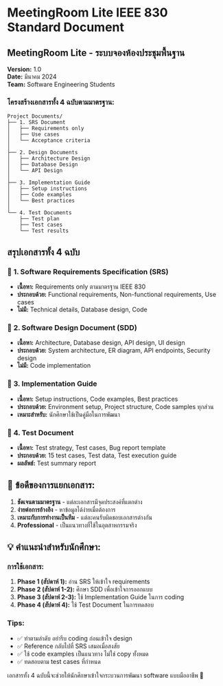 # MeetingRoom Lite IEEE 830 Standard Document
## MeetingRoom Lite - ระบบจองห้องประชุมพื้นฐาน
**Version:** 1.0  
**Date:** มีนาคม 2024  
**Team:** Software Engineering Students  

### โครงสร้างเอกสารทั้ง 4 ฉบับตามมาตรฐาน:
```
Project Documents/
├── 1. SRS Document
│   ├── Requirements only
│   ├── Use cases
│   └── Acceptance criteria
│
├── 2. Design Documents  
│   ├── Architecture Design
│   ├── Database Design
│   └── API Design
│
├── 3. Implementation Guide
│   ├── Setup instructions
│   ├── Code examples
│   └── Best practices
│
└── 4. Test Documents
    ├── Test plan
    ├── Test cases
    └── Test results
```
## สรุปเอกสารทั้ง 4 ฉบับ
### 📄 **1. Software Requirements Specification (SRS)**
- **เนื้อหา:** Requirements only ตามมาตรฐาน IEEE 830
- **ประกอบด้วย:** Functional requirements, Non-functional requirements, Use cases
- **ไม่มี:** Technical details, Database design, Code

### 📄 **2. Software Design Document (SDD)**
- **เนื้อหา:** Architecture, Database design, API design, UI design
- **ประกอบด้วย:** System architecture, ER diagram, API endpoints, Security design
- **ไม่มี:** Code implementation

### 📄 **3. Implementation Guide**
- **เนื้อหา:** Setup instructions, Code examples, Best practices
- **ประกอบด้วย:** Environment setup, Project structure, Code samples ทุกส่วน
- **เหมาะสำหรับ:** นักศึกษาใช้เป็นคู่มือในการพัฒนา

### 📄 **4. Test Document**
- **เนื้อหา:** Test strategy, Test cases, Bug report template
- **ประกอบด้วย:** 15 test cases, Test data, Test execution guide
- **ผลลัพธ์:** Test summary report

## 🎯 ข้อดีของการแยกเอกสาร:

1. **ชัดเจนตามมาตรฐาน** - แต่ละเอกสารมีจุดประสงค์ที่แตกต่าง
2. **ง่ายต่อการอ้างอิง** - หาข้อมูลได้ง่ายเมื่อต้องการ
3. **เหมาะกับการทำงานเป็นทีม** - แต่ละคนรับผิดชอบเอกสารต่างกัน
4. **Professional** - เป็นแนวทางที่ใช้ในอุตสาหกรรมจริง

## 💡 คำแนะนำสำหรับนักศึกษา:

### การใช้เอกสาร:
1. **Phase 1 (สัปดาห์ 1):** อ่าน SRS ให้เข้าใจ requirements
2. **Phase 2 (สัปดาห์ 1-2):** ศึกษา SDD เพื่อเข้าใจการออกแบบ
3. **Phase 3 (สัปดาห์ 2-3):** ใช้ Implementation Guide ในการ coding
4. **Phase 4 (สัปดาห์ 4):** ใช้ Test Document ในการทดสอบ

### Tips:
- ✅ ทำตามลำดับ อย่ารีบ coding ก่อนเข้าใจ design
- ✅ Reference กลับไปที่ SRS เสมอเมื่อสงสัย
- ✅ ใช้ code examples เป็นแนวทาง ไม่ใช่ copy ทั้งหมด
- ✅ ทดสอบตาม test cases ที่กำหนด

เอกสารทั้ง 4 ฉบับนี้จะช่วยให้นักศึกษาเข้าใจกระบวนการพัฒนา software แบบมืออาชีพ 🚀
